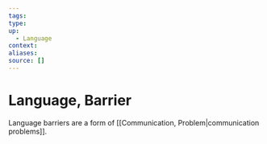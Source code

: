 ```yaml
---
tags:
type:
up:
  - Language
context:
aliases:
source: []
---
```


# Language, Barrier

Language barriers are a form of [[Communication, Problem|communication problems]].
